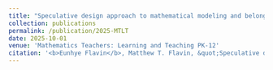 ```yaml
---
title: "Speculative design approach to mathematical modeling and belonging"
collection: publications
permalink: /publication/2025-MTLT
date: 2025-10-01
venue: 'Mathematics Teachers: Learning and Teaching PK-12'
citation: '<b>Eunhye Flavin</b>, Matthew T. Flavin, &quot;Speculative design approach to mathematical modeling and belonging,&quot; <i> Mathematics Teachers: Learning and Teaching PK-12</i>, in press'
---
```

